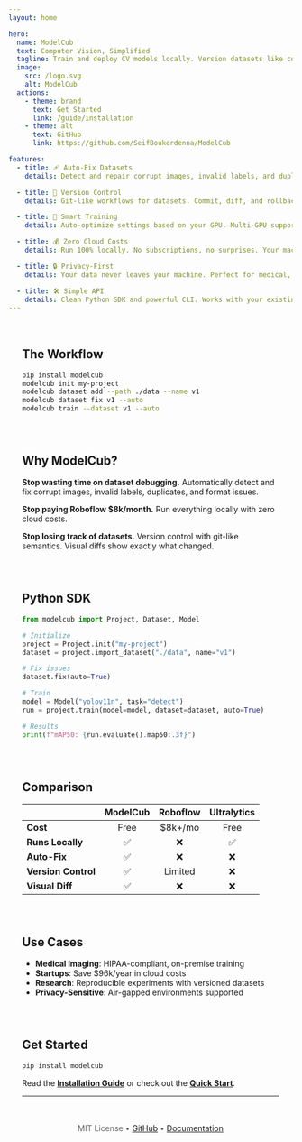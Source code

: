 ```yaml
---
layout: home

hero:
  name: ModelCub
  text: Computer Vision, Simplified
  tagline: Train and deploy CV models locally. Version datasets like code. Zero cloud costs.
  image:
    src: /logo.svg
    alt: ModelCub
  actions:
    - theme: brand
      text: Get Started
      link: /guide/installation
    - theme: alt
      text: GitHub
      link: https://github.com/SeifBoukerdenna/ModelCub

features:
  - title: 🩹 Auto-Fix Datasets
    details: Detect and repair corrupt images, invalid labels, and duplicates in one command.

  - title: 🔄 Version Control
    details: Git-like workflows for datasets. Commit, diff, and rollback with visual comparisons.

  - title: 🚀 Smart Training
    details: Auto-optimize settings based on your GPU. Multi-GPU support. Early stopping included.

  - title: 💰 Zero Cloud Costs
    details: Run 100% locally. No subscriptions, no surprises. Your machine, your rules.

  - title: 🔒 Privacy-First
    details: Your data never leaves your machine. Perfect for medical, pharma, and sensitive applications.

  - title: 🛠️ Simple API
    details: Clean Python SDK and powerful CLI. Works with your existing tools.
---
```


<div class="vp-doc" style="max-width: 900px; margin: 0 auto; padding: 48px 24px;">

## The Workflow

```bash
pip install modelcub
modelcub init my-project
modelcub dataset add --path ./data --name v1
modelcub dataset fix v1 --auto
modelcub train --dataset v1 --auto
```

## Why ModelCub?

**Stop wasting time on dataset debugging.** Automatically detect and fix corrupt images, invalid labels, duplicates, and format issues.

**Stop paying Roboflow $8k/month.** Run everything locally with zero cloud costs.

**Stop losing track of datasets.** Version control with git-like semantics. Visual diffs show exactly what changed.

## Python SDK

```python
from modelcub import Project, Dataset, Model

# Initialize
project = Project.init("my-project")
dataset = project.import_dataset("./data", name="v1")

# Fix issues
dataset.fix(auto=True)

# Train
model = Model("yolov11n", task="detect")
run = project.train(model=model, dataset=dataset, auto=True)

# Results
print(f"mAP50: {run.evaluate().map50:.3f}")
```

## Comparison

|  | ModelCub | Roboflow | Ultralytics |
|---|:--------:|:--------:|:-----------:|
| **Cost** | Free | $8k+/mo | Free |
| **Runs Locally** | ✅ | ❌ | ✅ |
| **Auto-Fix** | ✅ | ❌ | ❌ |
| **Version Control** | ✅ | Limited | ❌ |
| **Visual Diff** | ✅ | ❌ | ❌ |

## Use Cases

- **Medical Imaging**: HIPAA-compliant, on-premise training
- **Startups**: Save $96k/year in cloud costs
- **Research**: Reproducible experiments with versioned datasets
- **Privacy-Sensitive**: Air-gapped environments supported

## Get Started

```bash
pip install modelcub
```

Read the **[Installation Guide](/guide/installation)** or check out the **[Quick Start](/guide/quick-start)**.

---

<p style="text-align: center; color: #666; margin-top: 48px;">
MIT License • <a href="https://github.com/SeifBoukerdenna/ModelCub">GitHub</a> • <a href="/guide/introduction">Documentation</a>
</p>

</div>

<style>
.vp-doc h2 {
  margin-top: 48px;
  border-top: 1px solid var(--vp-c-divider);
  padding-top: 24px;
}

.vp-doc h2:first-child {
  margin-top: 0;
  border-top: none;
  padding-top: 0;
}
</style>